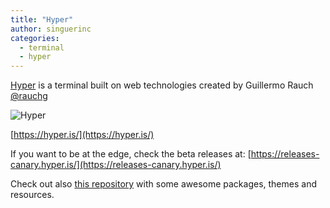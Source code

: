 ```yaml
---
title: "Hyper"
author: singuerinc
categories:
  - terminal
  - hyper
---
```


[Hyper](https://hyper.is/) is a terminal built on web technologies created by Guillermo Rauch [@rauchg](https://twitter.com/rauchg)

![Hyper](/2017-12-13-hyper-terminal/hyper-terminal.png)

[https://hyper.is/](https://hyper.is/)

If you want to be at the edge, check the beta releases at: [https://releases-canary.hyper.is/](https://releases-canary.hyper.is/)

Check out also [this repository](https://github.com/bnb/awesome-hyper) with some awesome packages, themes and resources.